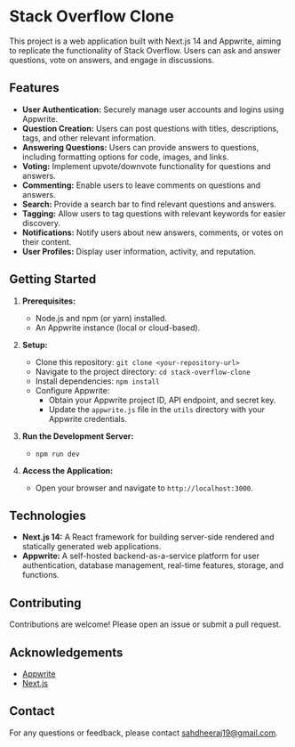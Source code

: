 # Stack Overflow Clone

This project is a web application built with Next.js 14 and Appwrite, aiming to replicate the functionality of Stack Overflow. Users can ask and answer questions, vote on answers, and engage in discussions.

## Features

* **User Authentication:** Securely manage user accounts and logins using Appwrite.
* **Question Creation:** Users can post questions with titles, descriptions, tags, and other relevant information.
* **Answering Questions:** Users can provide answers to questions, including formatting options for code, images, and links.
* **Voting:** Implement upvote/downvote functionality for questions and answers.
* **Commenting:** Enable users to leave comments on questions and answers.
* **Search:** Provide a search bar to find relevant questions and answers.
* **Tagging:** Allow users to tag questions with relevant keywords for easier discovery.
* **Notifications:** Notify users about new answers, comments, or votes on their content.
* **User Profiles:** Display user information, activity, and reputation.

## Getting Started

1. **Prerequisites:**
   * Node.js and npm (or yarn) installed.
   * An Appwrite instance (local or cloud-based).

2. **Setup:**
   * Clone this repository: `git clone <your-repository-url>`
   * Navigate to the project directory: `cd stack-overflow-clone`
   * Install dependencies: `npm install`
   * Configure Appwrite:
     * Obtain your Appwrite project ID, API endpoint, and secret key.
     * Update the `appwrite.js` file in the `utils` directory with your Appwrite credentials.

3. **Run the Development Server:**
   * `npm run dev`

4. **Access the Application:**
   * Open your browser and navigate to `http://localhost:3000`.

## Technologies

* **Next.js 14:**  A React framework for building server-side rendered and statically generated web applications.
* **Appwrite:** A self-hosted backend-as-a-service platform for user authentication, database management, real-time features, storage, and functions.

## Contributing

Contributions are welcome! Please open an issue or submit a pull request.



## Acknowledgements

* [Appwrite](https://appwrite.io/)
* [Next.js](https://nextjs.org/)

## Contact

For any questions or feedback, please contact sahdheeraj19@gmail.com.
